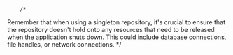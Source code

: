         /*
Remember that when using a singleton repository, it's crucial to ensure that the repository doesn't hold onto any resources that need to be released when the application shuts down. This could include database connections, file handles, or network connections.
*/
